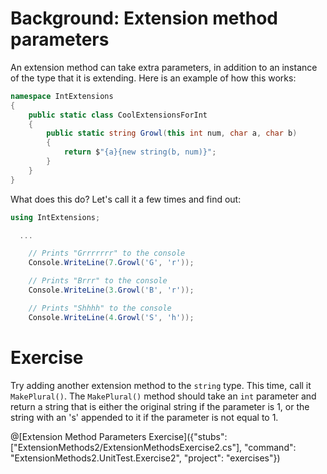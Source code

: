 [//]: # (GENERATED FILE -- DO NOT EDIT)
# Background: Extension method parameters

An extension method can take extra parameters, in addition to an instance of the type that it is extending. Here is an example of how this works:

```csharp
namespace IntExtensions
{
    public static class CoolExtensionsForInt
    {
        public static string Growl(this int num, char a, char b)
        {
            return $"{a}{new string(b, num)}";
        }
    }
}
```

What does this do? Let's call it a few times and find out:

```csharp
using IntExtensions;

  ...

    // Prints "Grrrrrrr" to the console
    Console.WriteLine(7.Growl('G', 'r'));

    // Prints "Brrr" to the console
    Console.WriteLine(3.Growl('B', 'r'));

    // Prints "Shhhh" to the console
    Console.WriteLine(4.Growl('S', 'h'));
```

# Exercise
Try adding another extension method to the `string` type. This time, call it `MakePlural()`. The `MakePlural()` method should take an `int` parameter and return a string that is either the original string if the parameter is 1, or the string with an 's' appended to it if the parameter is not equal to 1.

@[Extension Method Parameters Exercise]({"stubs": ["ExtensionMethods2/ExtensionMethodsExercise2.cs"], "command": "ExtensionMethods2.UnitTest.Exercise2", "project": "exercises"})
